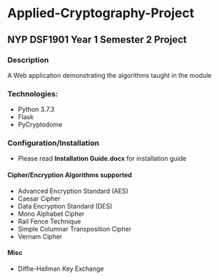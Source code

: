 # Applied-Cryptography-Project

## NYP DSF1901 Year 1 Semester 2 Project

### Description

A Web application demonstrating the algorithms taught in the module

### Technologies:
* Python 3.7.3
* Flask
* PyCryptodome
  
### Configuration/Installation
* Please read **Installation Guide.docx** for installation guide


#### Cipher/Encryption Algorithms supported
* Advanced Encryption Standard (AES)
* Caesar Cipher
* Data Encryption Standard (DES)
* Mono Alphabet Cipher
* Rail Fence Technique
* Simple Columnar Transposition Cipher
* Vernam Cipher

#### Misc
* Diffie-Hellman Key Exchange